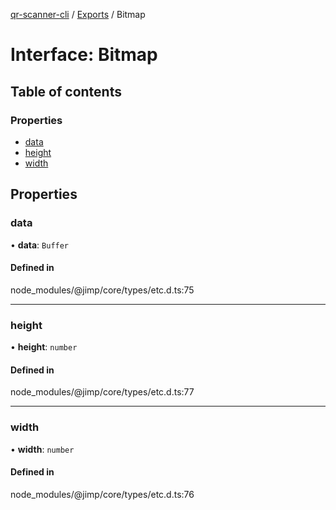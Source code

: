 [qr-scanner-cli](../README.md) / [Exports](../modules.md) / Bitmap

# Interface: Bitmap

## Table of contents

### Properties

- [data](bitmap.md#data)
- [height](bitmap.md#height)
- [width](bitmap.md#width)

## Properties

### data

• **data**: `Buffer`

#### Defined in

node_modules/@jimp/core/types/etc.d.ts:75

___

### height

• **height**: `number`

#### Defined in

node_modules/@jimp/core/types/etc.d.ts:77

___

### width

• **width**: `number`

#### Defined in

node_modules/@jimp/core/types/etc.d.ts:76
